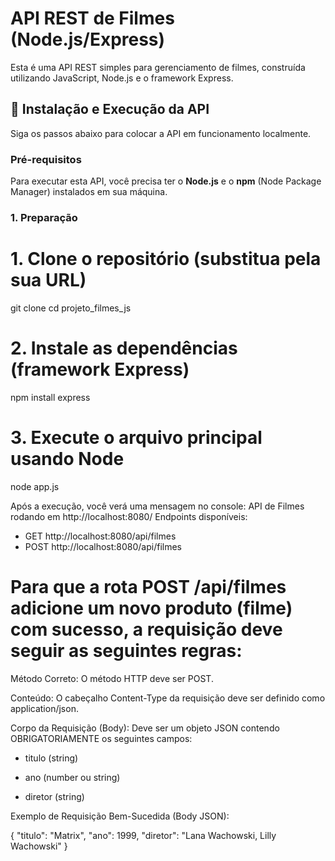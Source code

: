# API REST de Filmes (Node.js/Express)

Esta é uma API REST simples para gerenciamento de filmes, construída utilizando JavaScript, Node.js e o framework Express.

## 🚀 Instalação e Execução da API

Siga os passos abaixo para colocar a API em funcionamento localmente.

### Pré-requisitos

Para executar esta API, você precisa ter o **Node.js** e o **npm** (Node Package Manager) instalados em sua máquina.

### 1. Preparação

# 1. Clone o repositório (substitua pela sua URL)
git clone <url-do-seu-repositorio>
cd projeto_filmes_js

# 2. Instale as dependências (framework Express)
npm install express

# 3. Execute o arquivo principal usando Node
node app.js

Após a execução, você verá uma mensagem no console:
API de Filmes rodando em http://localhost:8080/
Endpoints disponíveis:
 - GET  http://localhost:8080/api/filmes
 - POST http://localhost:8080/api/filmes

# Para que a rota POST /api/filmes adicione um novo produto (filme) com sucesso, a requisição deve seguir as seguintes regras:

Método Correto: O método HTTP deve ser POST.

Conteúdo: O cabeçalho Content-Type da requisição deve ser definido como application/json.

Corpo da Requisição (Body): Deve ser um objeto JSON contendo OBRIGATORIAMENTE os seguintes campos:

- titulo (string)

- ano (number ou string)

- diretor (string)

Exemplo de Requisição Bem-Sucedida (Body JSON):

{
    "titulo": "Matrix",
    "ano": 1999,
    "diretor": "Lana Wachowski, Lilly Wachowski"
}